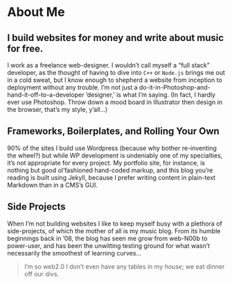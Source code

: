 ﻿
# About Me

## I build websites for money and write about music for free.

I work as a freelance web-designer. I wouldn’t call myself a “full stack” developer, as the thought of having to dive into `C++` or `Node.js` brings me out in a cold sweat, but I know enough to shepherd a website from inception to deployment without any trouble. I’m not just a do-it-in-Photoshop-and-hand-it-off-to-a-developer ‘designer,’ is what I’m saying. (In fact, I hardly ever use Photoshop. Throw down a mood board in Illustrator then design in the browser, that’s my style, y’all...)

## Frameworks, Boilerplates, and Rolling Your Own

90% of the sites I build use Wordpress (because why bother re-inventing the wheel?) but while WP development is undeniably one of my specialties, it’s not appropriate for every project. My portfolio site, for instance, is nothing but good ol’fashioned hand-coded markup, and this blog you’re reading is built using Jekyll, because I prefer writing content in plain-text Markdown than in a CMS’s GUI.

## Side Projects

When I’m not building websites I like to keep myself busy with a plethora of side-projects, of which the mother of all is my music blog. From its humble beginnings back in ’08, the blog has seen me grow from web-N00b to power-user, and has been the unwitting testing ground for what wasn’t necessarily the smoothest of learning curves...

>I’m so web2.0 I don’t even have any tables in my *house*; we eat dinner off our divs.
